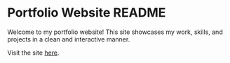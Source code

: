 # Portfolio Website README

Welcome to my portfolio website! This site showcases my work, skills, and projects in a clean and interactive manner.

Visit the site [here](https://dn3ro.github.io/portfolio/).
